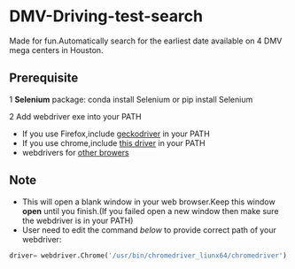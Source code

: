 # DMV-Driving-test-search

Made for fun.Automatically search for the earliest date available on 4 DMV mega centers in Houston.

## Prerequisite

 1 **Selenium** package: conda install Selenium or pip install Selenium
 
 2 Add webdriver exe into your PATH
  - If you use Firefox,include [geckodriver](https://github.com/mozilla/geckodriver/releases) in your PATH 
  - If you use chrome,include [this driver](https://sites.google.com/a/chromium.org/chromedriver/downloads) in your PATH
 - webdrivers for [other browers](http://seleniumhq.github.io/selenium/docs/api/py/#drivers)

## Note 

- This will open a blank window in your web browser.Keep this window **open** until you finish.(If you failed open a new window then make sure the webdriver is in your PATH)
- User need to edit the command *below* to provide correct path of your webdriver:
```python
driver= webdriver.Chrome('/usr/bin/chromedriver_liunx64/chromedriver')
```
